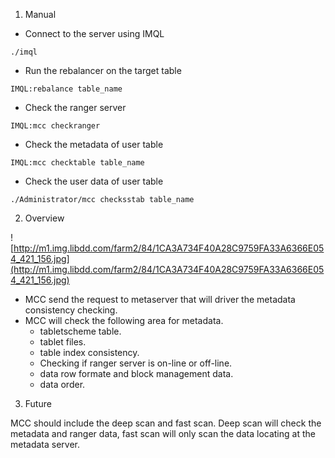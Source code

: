 1. Manual

  * Connect to the server using IMQL
```
./imql 
```
  * Run the rebalancer on the target table
```
IMQL:rebalance table_name
```
  * Check the ranger server
```
IMQL:mcc checkranger
```
  * Check the metadata of user table
```
IMQL:mcc checktable table_name
```
  * Check the user data of user table
```
./Administrator/mcc checksstab table_name
```
2. Overview

![http://m1.img.libdd.com/farm2/84/1CA3A734F40A28C9759FA33A6366E054_421_156.jpg](http://m1.img.libdd.com/farm2/84/1CA3A734F40A28C9759FA33A6366E054_421_156.jpg)
  * MCC send the request to metaserver that will driver the metadata consistency checking.
  * MCC will check the following area for metadata.
    * tabletscheme table.
    * tablet files.
    * table index consistency.
    * Checking if ranger server is on-line or off-line.
    * data row formate and block management data.
    * data order.

3. Future

MCC should include the deep scan and fast scan. Deep scan will check the metadata and ranger data, fast scan will only scan the data locating at the metadata server.